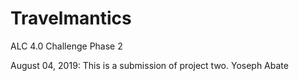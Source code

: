 # Travelmantics
ALC 4.0 Challenge Phase 2

August 04, 2019: This is a submission of project two.
Yoseph Abate
